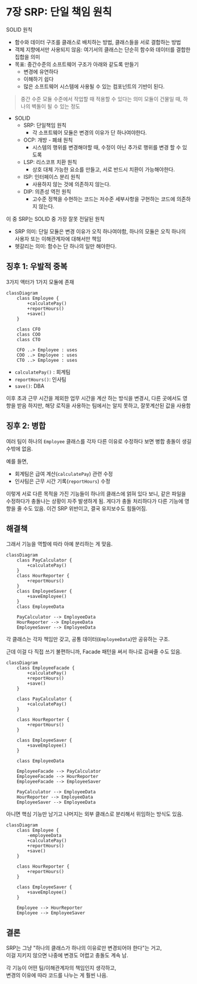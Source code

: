 # 7장 SRP: 단일 책임 원칙
SOLID 원칙
- 함수와 데이터 구조를 클래스로 배치하는 방법, 클래스들을 서로 결합하는 방법
- 객체 지향에서만 사용되지 않음: 여기서의 클래스는 단순히 함수와 데이터를 결합한 집합을 의미
- 목표: 중간수준의 소프트웨어 구조가 아래와 같도록 만들기
    - 변경에 유연하다
    - 이해하기 쉽다
    - 많은 소프트웨어 시스템에 사용될 수 있는 컴포넌트의 기반이 된다.

> 중간 수준
> 모듈 수준에서 작업할 때 적용할 수 있다는 의미
> 모듈이 건물일 때, 하나의 벽돌이 될 수 있는 정도

- SOLID
    - SRP: 단일책임 원칙
        - 각 소프트웨어 모듈은 변경의 이유가 단 하나여야한다.
    - OCP: 개방 - 폐쇄 원칙
        - 시스템의 행위를 변경해야할 때, 수정이 아닌 추가로 행위를 변경 할 수 있도록
    - LSP: 리스코프 치환 원칙
        - 상호 대체 가능한 요소를 만들고, 서로 반드시 치환이 가능해야한다.
    - ISP: 인터페이스 분리 원칙
        - 사용하지 않는 것에 의존하지 않는다.
    - DIP: 의존성 역전 원칙
        - 고수준 정책을 수현하는 코드는 저수준 세부사항을 구현하는 코드에 의존하지 않는다.

이 중 SRP는 SOLID 중 가장 잘못 전달된 원칙
- SRP 의미: 단일 모듈은 변경 이유가 오직 하나여야함, 하나의 모듈은 오직 하나의 사용자 또는 이해관계자에 대해서만 책임
- 헷갈리는 의미: 함수는 단 하나의 일만 해야한다.

## 징후 1: 우발적 중복

3가지 액터가 1가지 모듈에 존재

```mermaid
classDiagram
    class Employee {
        +calculatePay()
        +reportHours()
        +save()
    }

    class CFO
    class COO
    class CTO

    CFO ..> Employee : uses
    COO ..> Employee : uses
    CTO ..> Employee : uses
```
- `calculatePay()` : 회계팀
- `reportHours()`: 인사팀
- `save()`: DBA


이후 초과 근무 시간을 제외한 업무 시간을 계산 하는 방식을 변경시, 다른 곳에서도 영향을 받음
하지만, 해당 로직을 사용하는 팀에서는 알지 못하고, 잘못계산된 값을 사용함

## 징후 2: 병합

여러 팀이 하나의 `Employee` 클래스를 각자 다른 이유로 수정하다 보면 병합 충돌이 생길 수밖에 없음.

예를 들면,
- 회계팀은 급여 계산(`calculatePay`) 관련 수정
- 인사팀은 근무 시간 기록(`reportHours`) 수정

이렇게 서로 다른 목적을 가진 기능들이 하나의 클래스에 얽혀 있다 보니, 같은 파일을 수정하다가 충돌나는 상황이 자주 발생하게 됨. 
게다가 충돌 처리하다가 다른 기능에 영향을 줄 수도 있음. 이건 SRP 위반이고, 결국 유지보수도 힘들어짐.

## 해결책

그래서 기능을 역할에 따라 아예 분리하는 게 맞음.

```mermaid
classDiagram
    class PayCalculator {
        +calculatePay()
    }
    class HourReporter {
        +reportHours()
    }
    class EmployeeSaver {
        +saveEmployee()
    }
    class EmployeeData

    PayCalculator --> EmployeeData
    HourReporter --> EmployeeData
    EmployeeSaver --> EmployeeData
```

각 클래스는 각자 책임만 갖고, 공통 데이터(`EmployeeData`)만 공유하는 구조.

근데 이걸 다 직접 쓰기 불편하니까, Facade 패턴을 써서 하나로 감싸줄 수도 있음.

```mermaid
classDiagram
    class EmployeeFacade {
        +calculatePay()
        +reportHours()
        +save()
    }

    class PayCalculator {
        +calculatePay()
    }

    class HourReporter {
        +reportHours()
    }

    class EmployeeSaver {
        +saveEmployee()
    }

    class EmployeeData

    EmployeeFacade --> PayCalculator
    EmployeeFacade --> HourReporter
    EmployeeFacade --> EmployeeSaver

    PayCalculator --> EmployeeData
    HourReporter --> EmployeeData
    EmployeeSaver --> EmployeeData
```

아니면 핵심 기능만 남기고 나머지는 외부 클래스로 분리해서 위임하는 방식도 있음.

```mermaid
classDiagram
    class Employee {
        -employeeData
        +calculatePay()
        +reportHours()
        +save()
    }

    class HourReporter {
        +reportHours()
    }

    class EmployeeSaver {
        +saveEmployee()
    }

    Employee --> HourReporter
    Employee --> EmployeeSaver
```

## 결론

SRP는 그냥 "하나의 클래스가 하나의 이유로만 변경되어야 한다"는 거고,  
이걸 지키지 않으면 나중에 변경도 어렵고 충돌도 계속 남.

각 기능이 어떤 팀/이해관계자의 책임인지 생각하고,  
변경의 이유에 따라 코드를 나누는 게 훨씬 나음.
